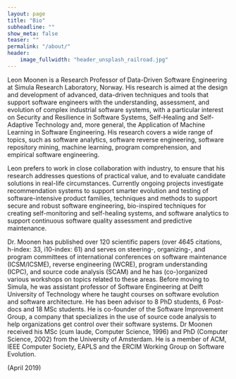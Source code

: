 ```yaml
---
layout: page
title: "Bio"
subheadline: ""
show_meta: false
teaser: ""
permalink: "/about/"
header:
    image_fullwidth: "header_unsplash_railroad.jpg"
---
```


Leon Moonen is a Research Professor of Data-Driven Software Engineering at Simula Research Laboratory, Norway.  His research is aimed at the design and development of advanced, data-driven techniques and tools that support software engineers with the understanding, assessment, and evolution of complex industrial software systems, with a particular interest on Security and Resilience in Software Systems, Self-Healing and Self-Adaptive Technology and, more general, the Application of Machine Learning in Software Engineering. His research covers a wide range of topics, such as software analytics, software reverse engineering, software repository mining, machine learning, program comprehension, and empirical software engineering. 

Leon prefers to work in close collaboration with industry, to ensure that his research addresses questions of practical value, and to evaluate candidate solutions in real-life circumstances. Currently ongoing projects investigate recommendation systems to support smarter evolution and testing of software-intensive product families, techniques and methods to support secure and robust software engineering, bio-inspired techniques for creating self-monitoring and self-healing systems, and software analytics to support continuous software quality assessment and predictive maintenance.


Dr. Moonen has published over 120 scientific papers (over 4645 citations, h-index: 33, i10-index: 61) and serves on steering-, organizing-, and program committees of international conferences on software maintenance (ICSM/ICSME), reverse engineering (WCRE), program understanding (ICPC), and source code analysis (SCAM) and he has (co-)organized various workshops on topics related to these areas. Before moving to Simula, he was assistant professor of Software Engineering at Delft University of Technology where he taught courses on software evolution and software architecture. He has been advisor to 8 PhD students, 6 Post-docs and 18 MSc students. He is co-founder of the Software Improvement Group, a company that specializes in the use of source code analysis to help organizations get control over their software systems. Dr Moonen received his MSc (cum laude, Computer Science, 1996) and PhD (Computer Science, 2002) from the University of Amsterdam. He is a member of ACM, IEEE Computer Society, EAPLS and the ERCIM Working Group on Software Evolution.

(April 2019)

